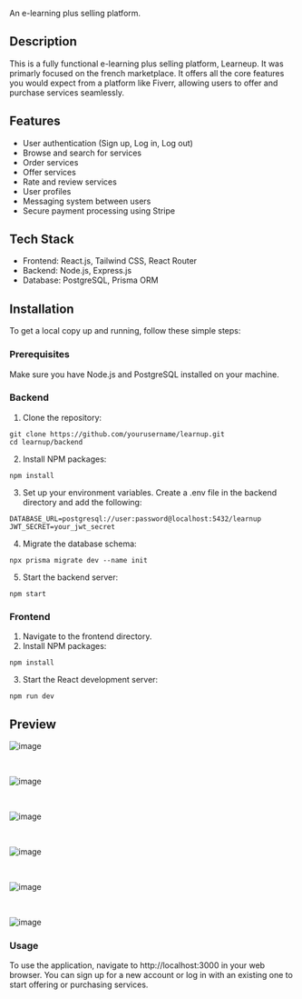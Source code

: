 An e-learning plus selling platform.

## Description

This is a fully functional e-learning plus selling platform, Learneup. It was primarly focused on the french marketplace. It offers all the core features you would expect from a platform like Fiverr, allowing users to offer and purchase services seamlessly.

## Features
* User authentication (Sign up, Log in, Log out)
* Browse and search for services
* Order services
* Offer services
* Rate and review services
* User profiles
* Messaging system between users
* Secure payment processing using Stripe

## Tech Stack
* Frontend: React.js, Tailwind CSS, React Router
* Backend: Node.js, Express.js
* Database: PostgreSQL, Prisma ORM

## Installation
To get a local copy up and running, follow these simple steps:

### Prerequisites
Make sure you have Node.js and PostgreSQL installed on your machine.

### Backend
1. Clone the repository:
```
git clone https://github.com/yourusername/learnup.git
cd learnup/backend
```
2. Install NPM packages:
```
npm install
```
3. Set up your environment variables. Create a .env file in the backend directory and add the following:
```
DATABASE_URL=postgresql://user:password@localhost:5432/learnup
JWT_SECRET=your_jwt_secret
```
4. Migrate the database schema:
```
npx prisma migrate dev --name init
```
5. Start the backend server:
```
npm start
```

### Frontend
1. Navigate to the frontend directory.
2. Install NPM packages:
```
npm install
```
3. Start the React development server:
```
npm run dev
```

## Preview

![image](https://github.com/user-attachments/assets/68bd8bf2-63f8-42d7-9157-020009a87974)

<br>

![image](https://github.com/user-attachments/assets/ccaf2345-77f2-4176-b5bb-1b99ef16fcd9)

<br>

![image](https://github.com/user-attachments/assets/d4298272-3601-4282-bb31-cf2b185f0fbc)

<br>

![image](https://github.com/user-attachments/assets/216b743e-f400-4c40-82e2-092a3b07ba28)

<br>

![image](https://github.com/user-attachments/assets/8ecb9048-9eae-4417-a779-da5dd49897b0)

<br>

![image](https://github.com/user-attachments/assets/91daf240-ff40-4833-8113-1365f439afd2)


### Usage
To use the application, navigate to http://localhost:3000 in your web browser. You can sign up for a new account or log in with an existing one to start offering or purchasing services.   
